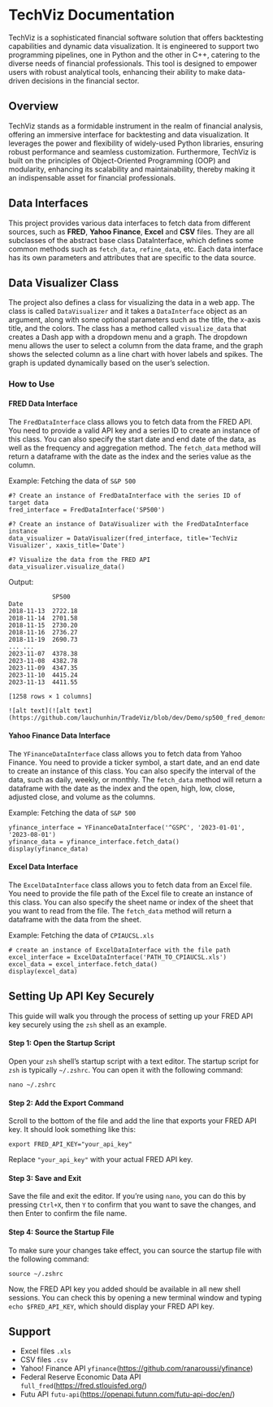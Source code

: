 # TechViz Documentation

TechViz is a sophisticated financial software solution that offers backtesting capabilities and dynamic data visualization. It is engineered to support two programming pipelines, one in Python and the other in C++, catering to the diverse needs of financial professionals. This tool is designed to empower users with robust analytical tools, enhancing their ability to make data-driven decisions in the financial sector.

## Overview

TechViz stands as a formidable instrument in the realm of financial analysis, offering an immersive interface for backtesting and data visualization. It leverages the power and flexibility of widely-used Python libraries, ensuring robust performance and seamless customization. Furthermore, TechViz is built on the principles of Object-Oriented Programming (OOP) and modularity, enhancing its scalability and maintainability, thereby making it an indispensable asset for financial professionals.

## Data Interfaces
This project provides various data interfaces to fetch data from different sources, such as **FRED**, **Yahoo Finance**, **Excel** and **CSV** files. They are all subclasses of the abstract base class DataInterface, which defines some common methods such as `fetch_data`, `refine_data`, etc. Each data interface has its own parameters and attributes that are specific to the data source.

## Data Visualizer Class
The project also defines a class for visualizing the data in a web app. The class is called `DataVisualizer` and it takes a `DataInterface` object as an argument, along with some optional parameters such as the title, the x-axis title, and the colors. The class has a method called `visualize_data` that creates a Dash app with a dropdown menu and a graph. The dropdown menu allows the user to select a column from the data frame, and the graph shows the selected column as a line chart with hover labels and spikes. The graph is updated dynamically based on the user’s selection.

### How to Use
#### FRED Data Interface
The `FredDataInterface` class allows you to fetch data from the FRED API. You need to provide a valid API key and a series ID to create an instance of this class. You can also specify the start date and end date of the data, as well as the frequency and aggregation method. The `fetch_data` method will return a dataframe with the date as the index and the series value as the column.

Example: Fetching the data of `S&P 500`
```
#? Create an instance of FredDataInterface with the series ID of target data
fred_interface = FredDataInterface('SP500')

#? Create an instance of DataVisualizer with the FredDataInterface instance
data_visualizer = DataVisualizer(fred_interface, title='TechViz Visualizer', xaxis_title='Date')

#? Visualize the data from the FRED API
data_visualizer.visualize_data()
```

Output:
```
            SP500
Date	
2018-11-13	2722.18
2018-11-14	2701.58
2018-11-15	2730.20
2018-11-16	2736.27
2018-11-19	2690.73
...	...
2023-11-07	4378.38
2023-11-08	4382.78
2023-11-09	4347.35
2023-11-10	4415.24
2023-11-13	4411.55

[1258 rows × 1 columns]

![alt text](![alt text](https://github.com/lauchunhin/TradeViz/blob/dev/Demo/sp500_fred_demonstration.png))
```

#### Yahoo Finance Data Interface
The `YFinanceDataInterface` class allows you to fetch data from Yahoo Finance. You need to provide a ticker symbol, a start date, and an end date to create an instance of this class. You can also specify the interval of the data, such as daily, weekly, or monthly. The `fetch_data` method will return a dataframe with the date as the index and the open, high, low, close, adjusted close, and volume as the columns.

Example: Fetching the data of `S&P 500`
```
yfinance_interface = YFinanceDataInterface('^GSPC', '2023-01-01', '2023-08-01')
yfinance_data = yfinance_interface.fetch_data()
display(yfinance_data)
```

#### Excel Data Interface
The `ExcelDataInterface` class allows you to fetch data from an Excel file. You need to provide the file path of the Excel file to create an instance of this class. You can also specify the sheet name or index of the sheet that you want to read from the file. The `fetch_data` method will return a dataframe with the data from the sheet.

Example: Fetching the data of `CPIAUCSL.xls`
```
# create an instance of ExcelDataInterface with the file path
excel_interface = ExcelDataInterface('PATH_TO_CPIAUCSL.xls')
excel_data = excel_interface.fetch_data()
display(excel_data)
```

## Setting Up API Key Securely
This guide will walk you through the process of setting up your FRED API key securely using the `zsh` shell as an example.

#### Step 1: Open the Startup Script
Open your `zsh` shell’s startup script with a text editor. The startup script for `zsh` is typically `~/.zshrc`. You can open it with the following command:
```
nano ~/.zshrc
```
#### Step 2: Add the Export Command
Scroll to the bottom of the file and add the line that exports your FRED API key. It should look something like this:
```
export FRED_API_KEY="your_api_key"
```
Replace `"your_api_key"` with your actual FRED API key.

#### Step 3: Save and Exit
Save the file and exit the editor. If you’re using `nano`, you can do this by pressing `Ctrl+X`, then `Y` to confirm that you want to save the changes, and then Enter to confirm the file name.

#### Step 4: Source the Startup File
To make sure your changes take effect, you can source the startup file with the following command:
```
source ~/.zshrc
```
Now, the FRED API key you added should be available in all new shell sessions. You can check this by opening a new terminal window and typing `echo $FRED_API_KEY`, which should display your FRED API key.

## Support
- Excel files `.xls`
- CSV files `.csv`
- Yahoo! Finance API `yfinance`(https://github.com/ranaroussi/yfinance)
- Federal Reserve Economic Data API `full_fred`(https://fred.stlouisfed.org/)
- Futu API `futu-api`(https://openapi.futunn.com/futu-api-doc/en/)
